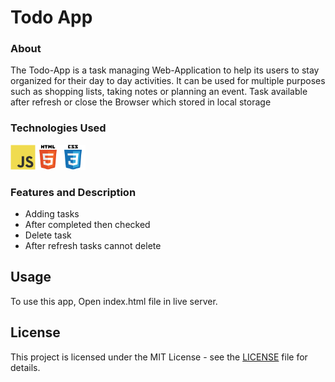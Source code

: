<!-- @format -->

# Todo App

### About

The Todo-App is a task managing Web-Application to help its users to stay organized for their day to day activities. It can be used for multiple purposes such as shopping lists, taking notes or planning an event. Task available after refresh or close the Browser which stored in local storage

### Technologies Used

[<img src="https://raw.githubusercontent.com/devicons/devicon/master/icons/javascript/javascript-original.svg" width="40"/>](https://raw.githubusercontent.com/devicons/devicon/master/icons/javascript/javascript-original.svg)[<img src="https://raw.githubusercontent.com/devicons/devicon/master/icons/html5/html5-original-wordmark.svg" width="40"/>](https://raw.githubusercontent.com/devicons/devicon/master/icons/html5/html5-original-wordmark.svg)[<img src="https://raw.githubusercontent.com/devicons/devicon/master/icons/css3/css3-original-wordmark.svg" width="40"/>](https://raw.githubusercontent.com/devicons/devicon/master/icons/css3/css3-original-wordmark.svg)

### Features and Description

- Adding tasks
- After completed then checked
- Delete task
- After refresh tasks cannot delete

## Usage

To use this app, Open index.html file in live server.

## License

This project is licensed under the MIT License - see the [LICENSE](LICENSE) file for details.
